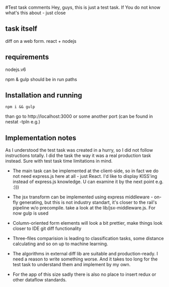 #Test task comments
Hey, guys, this is just a test task. If You do not know what's this about - just close

## task itself
diff on a web form. react + nodejs

## requirements
nodejs.v6

npm & gulp should be in run paths
 

## Installation and running
    npm i && gulp
than go to http://localhost:3000 or some another port (can be found in nestat -tpln e.g.)

## Implementation notes

As I understood the test task was created in a hurry, so I did not follow instructions totally. I did the task the way it was a real production task instead. Sure with test task time limitations in mind.

- The main task can be implemented at the client-side, so in fact we do not need express.js here at all - just React. I'd like to display KISS'ing instead of express.js knowledge. U can examine it by the next point e.g. :)))  

- The jsx transform can be implemented using express middleware - on-fly generating, but this is not industry standart, it's closer to the rail's pipeline w/o precompile. take a look at the lib/jsx-middleware.js. For now gulp is used

- Column-oriented form elements will look a bit prettier, make things look closer to IDE git diff functionality
 
- Three-files comparision is leading to classification tasks, some distance calculating and so on up to machine learning.

- The algorithms in external diff lib are suitable and production-ready. I need a reason to write something worse. And it takes too long for the test task to understand them and implement by my own.

- For the app of this size sadly there is also no place to insert redux or other dataflow standards.
